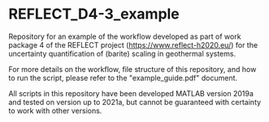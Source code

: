 # REFLECT_D4-3_example

Repository for an example of the workflow developed as part of work package 4 of the REFLECT project (https://www.reflect-h2020.eu/) for the uncertainty quantification of (barite) scaling in geothermal systems.

For more details on the workflow, file structure of this repository, and how to run the script, please refer to the "example_guide.pdf" document.

All scripts in this repository have been developed MATLAB version 2019a and tested on version up to 2021a, but cannot be guaranteed with certainty to work with other versions.  
